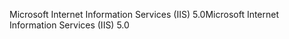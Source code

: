 <span data-ttu-id="fe77b-101">Microsoft Internet Information Services (IIS) 5.0</span><span class="sxs-lookup"><span data-stu-id="fe77b-101">Microsoft Internet Information Services (IIS) 5.0</span></span>